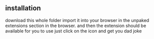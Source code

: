 ## installation
download this whole folder import it into your browser in the unpaked extensions section in the browser.  and then the extension should be available for you to use just click on the icon and get you dad joke
